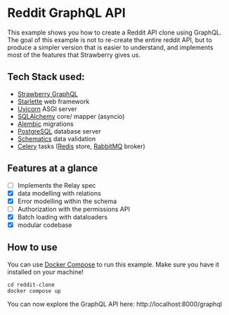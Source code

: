 # Reddit GraphQL API

This example shows you how to create a Reddit API clone using GraphQL.
The goal of this example is not to re-create the entire reddit API, but
to produce a simpler version that is easier to understand, and implements
most of the features that Strawberry gives us.

## Tech Stack used:

- [Strawberry GraphQL](https://github.com/strawberry-graphql/strawberry)
- [Starlette](https://github.com/encode/starlette) web framework
- [Uvicorn](https://github.com/encode/uvicorn) ASGI server
- [SQLAlchemy](https://github.com/sqlalchemy/sqlalchemy) core/ mapper (asyncio)
- [Alembic](https://github.com/sqlalchemy/alembic) migrations
- [PostgreSQL](https://github.com/postgres/postgres) database server
- [Schematics](https://github.com/schematics/schematics) data validation
- [Celery](https://github.com/celery/celery) tasks ([Redis](https://github.com/redis/redis) store, [RabbitMQ](https://github.com/rabbitmq/rabbitmq-server) broker)

## Features at a glance

- [ ] Implements the Relay spec
- [x] data modelling with relations
- [x] Error modelling within the schema
- [ ] Authorization with the permissions API
- [x] Batch loading with dataloaders
- [x] modular codebase

## How to use

You can use [Docker Compose](https://github.com/docker/compose) to run this example. Make sure you have it installed on your machine!

```text
cd reddit-clone
docker compose up
```

You can now explore the GraphQL API here: http://localhost:8000/graphql
